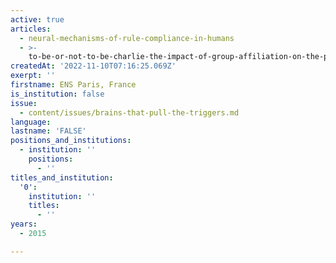 ```yaml
---
active: true
articles:
  - neural-mechanisms-of-rule-compliance-in-humans
  - >-
    to-be-or-not-to-be-charlie-the-impact-of-group-affiliation-on-the-processing-of-others-emitted-social-signals
createdAt: '2022-11-10T07:16:25.069Z'
exerpt: ''
firstname: ENS Paris, France
is_institution: false
issue:
  - content/issues/brains-that-pull-the-triggers.md
language:
lastname: 'FALSE'
positions_and_institutions:
  - institution: ''
    positions:
      - ''
titles_and_institution:
  '0':
    institution: ''
    titles:
      - ''
years:
  - 2015

---
```

